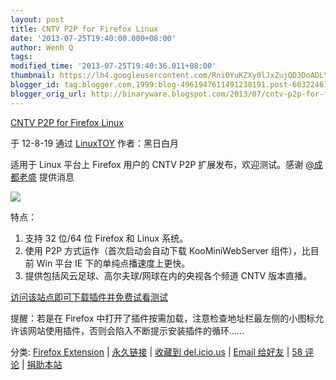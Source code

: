 ```yaml
---
layout: post
title: CNTV P2P for Firefox Linux
date: '2013-07-25T19:40:00.000+08:00'
author: Wenh Q
tags:
modified_time: '2013-07-25T19:40:36.011+08:00'
thumbnail: https://lh4.googleusercontent.com/Rni0YuKZXy0lJxZujQD3DoADLYyZfmGkxIuQxauxUUsCP_hiE97UnScyAoVfPafAeG5DDNYHVb1G8jFCaNcA3N7tbjJVZ5l5tqqhn_IWqGB01erxzmM=s72-c
blogger_id: tag:blogger.com,1999:blog-4961947611491238191.post-6032246701837032649
blogger_orig_url: http://binaryware.blogspot.com/2013/07/cntv-p2p-for-firefox-linux.html
---
```


[
CNTV P2P for Firefox
Linux](http://linuxtoy.org/archives/cntv-p2p-for-firefox-linux.html)

于 12-8-19 通过 [LinuxTOY](http://linuxtoy.org/) 作者：黑日白月

适用于 Linux 平台上 Firefox 用户的 CNTV P2P 扩展发布，欢迎测试。感谢
[@成都老盛](http://weibo.com/1808620182) 提供消息

![](https://lh4.googleusercontent.com/Rni0YuKZXy0lJxZujQD3DoADLYyZfmGkxIuQxauxUUsCP_hiE97UnScyAoVfPafAeG5DDNYHVb1G8jFCaNcA3N7tbjJVZ5l5tqqhn_IWqGB01erxzmM)

特点：

1.  支持 32 位/64 位 Firefox 和 Linux 系统。
2.  使用 P2P 方式运作（首次启动会自动下载 KooMiniWebServer
    组件），比目前 Win 平台 IE 下的单纯点播速度上更快。
3.  提供包括风云足球、高尔夫球/网球在内的央视各个频道 CNTV 版本直播。

[访问该站点即可下载插件并免费试看测试](http://t.live.cntv.cn/newp2pa/ffplayer.htm)

提醒：若是在 Firefox
中打开了插件按需加载，注意检查地址栏最左侧的小图标允许该网站使用插件，否则会陷入不断提示安装插件的循环……

分类: [Firefox
Extension](http://linuxtoy.org/category/apps/firefox-extension) |
[永久链接](http://linuxtoy.org/archives/cntv-p2p-for-firefox-linux.html) |
[收藏到
del.icio.us](http://delicious.com/save?url=http://linuxtoy.org/archives/cntv-p2p-for-firefox-linux.html&title=CNTV+P2P+for+Firefox+Linux) |
[Email
给好友](https://www.blogger.com/blogger.g?blogID=4961947611491238191) |
[58
评论](http://linuxtoy.org/archives/cntv-p2p-for-firefox-linux.html#comments) |
[捐助本站](http://linuxtoy.org/faq/donate)
